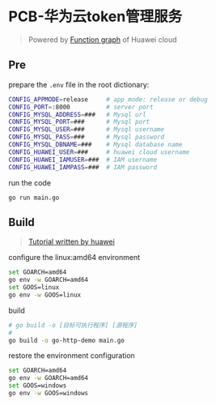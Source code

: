 # PCB-华为云token管理服务

> Powered by [Function graph](https://www.huaweicloud.com/product/functiongraph.html)  of Huawei cloud

## Pre

prepare the `.env` file in the root dictionary:

```bash
CONFIG_APPMODE=release     # app mode: release or debug
CONFIG_PORT=:8000          # server port
CONFIG_MYSQL_ADDRESS=###   # Mysql url
CONFIG_MYSQL_PORT=###      # Mysql port 
CONFIG_MYSQL_USER=###      # Mysql username
CONFIG_MYSQL_PASS=###      # Mysql password
CONFIG_MYSQL_DBNAME=###    # Mysql database name
CONFIG_HUAWEI_USER=###     # huawei cloud username
CONFIG_HUAWEI_IAMUSER=###  # IAM username
CONFIG_HUAWEI_IAMPASS=###  # IAM password
```

run the code

```
go run main.go
```

## Build

> [Tutorial written by huawei](https://support.huaweicloud.com/intl/zh-cn/bestpractice-functiongraph/functiongraph_05_1168.html)

configure the linux:amd64 environment

```bash
set GOARCH=amd64
go env -w GOARCH=amd64
set GOOS=linux
go env -w GOOS=linux
```

build
```bash
# go build -o [目标可执行程序] [源程序]
# 
go build -o go-http-demo main.go
```

restore the environment configuration
```bash
set GOARCH=amd64
go env -w GOARCH=amd64
set GOOS=windows
go env -w GOOS=windows
```